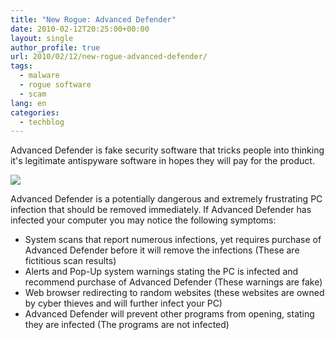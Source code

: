 ```yaml
---
title: "New Rogue: Advanced Defender"
date: 2010-02-12T20:25:00+00:00
layout: single
author_profile: true
url: 2010/02/12/new-rogue-advanced-defender/
tags:
  - malware
  - rogue software
  - scam
lang: en
categories: 
  - techblog
---
```

Advanced Defender is fake security software that tricks people into thinking it's legitimate antispyware software in hopes they will pay for the product.

[![](http://1.bp.blogspot.com/_vaUVXcmC3OI/S3WyEepgEdI/AAAAAAAAA5g/SF-HKrvdHes/s640/AdvancedDefender_GUI.jpg)](http://1.bp.blogspot.com/_vaUVXcmC3OI/S3WyEepgEdI/AAAAAAAAA5g/SF-HKrvdHes/s1600-h/AdvancedDefender_GUI.jpg)

Advanced Defender is a potentially dangerous and extremely frustrating PC infection that should be removed immediately. If Advanced Defender has infected your computer you may notice the following symptoms:

  * System scans that report numerous infections, yet requires purchase of Advanced Defender before it will remove the infections (These are fictitious scan results)
  * Alerts and Pop-Up system warnings stating the PC is infected and recommend purchase of Advanced Defender (These warnings are fake)
  * Web browser redirecting to random websites (these websites are owned by cyber thieves and will further infect your PC)
  * Advanced Defender will prevent other programs from opening, stating they are infected (The programs are not infected)